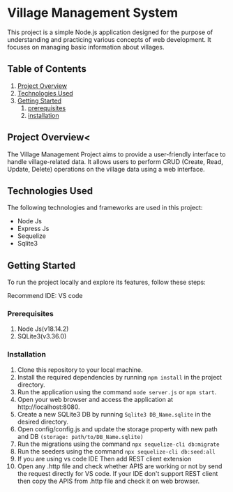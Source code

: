 # Village Management System

This project is a simple Node.js application designed for the purpose of understanding and practicing various concepts of web development. It focuses on managing basic information about villages.  

## Table of Contents
1) [Project Overview](#project-overview)
2) [Technologies Used](#technologied-used)
3) [Getting Started](#getting-started)
    1) [prerequisites](#prerequisites)
    2) [installation](#installation)
    

## Project Overview<

The Village Management Project aims to provide a user-friendly interface to handle village-related data. It allows users to perform CRUD (Create, Read, Update, Delete) operations on the village data using a web interface.

## Technologies Used
The following technologies and frameworks are used in this project:

* Node Js
* Express Js
* Sequelize
* Sqlite3

## Getting Started
To run the project locally and explore its features, follow these steps:

Recommend IDE: VS code

### Prerequisites
1) Node Js(v18.14.2)
2) SQLite3(v3.36.0)

### Installation
1) Clone this repository to your local machine.
2) Install the required dependencies by running ```npm install``` in the project directory.
3) Run the application using the command ```node server.js``` or ```npm start```.
4) Open your web browser and access the application at http://localhost:8080.
5) Create a new SQLite3 DB by running ```Sqlite3 DB_Name.sqlite``` in the desired directory.
6) Open config/config.js and update the storage property with new path and DB ```(storage: path/to/DB_Name.sqlite)```
7) Run the migrations using the command ```npx sequelize-cli db:migrate```
8) Run the seeders using the command ```npx sequelize-cli db:seed:all```
9) If you are using vs code IDE Then add REST client extension
10) Open any .http file and check whether APIS are working or not by send the request directly for VS code. If your IDE don't support REST client then copy the APIS from .http file and check it on web browser.


